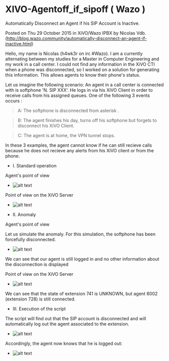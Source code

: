 # XIVO-Agentoff_if_sipoff ( Wazo )

Automatically Disconnect an Agent if his SIP Account is Inactive.

Posted on Thu 29 October 2015 in XiVO/Wazo IPBX by Nicolas Vdb.
(http://blog.wazo.community/automatically-disconnect-an-agent-if-inactive.html)


Hello, my name is Nicolas (h4wk3r on irc #Wazo). I am a currently alternating between my studies for a Master in Computer Engineering and my work in a call center. I could not find any information in the XiVO CTI when a phone was disconnected, so I worked on a solution for generating this information. This allows agents to know their phone's status.

Let us imagine the following scenario: An agent in a call center is connected with is softphone 'N. SIP XXX'. He logs in via his XiVO Client in order to receive calls from his assigned queues. One of the following 3 events occurs :

> A:  The softphone is disconnected from asterisk . 

> B: The agent finishes his day, turns off his softphone but forgets to disconnect his XiVO Client.

> C: The agent is at home, the VPN tunnel stops.

In these 3 examples, the agent cannot know if he can still recieve calls because he does not recieve any alerts from his XiVO client or from the phone.

- I. Standard operation

Agent's point of view

* ![alt text](http://blog.wazo.community/public/agent_disconnect/photo1.png)

Point of view on the XiVO Server

* ![alt text](http://blog.wazo.community/public/agent_disconnect/photo2.png)

- II. Anomaly

Agent's point of view

Let us simulate the anomaly. For this simulation, the softphone has been forcefully disconnected.

* ![alt text](http://blog.wazo.community/public/agent_disconnect/photo3.png)

We can see that our agent is still logged in and no other information about the disconnection is displayed

Point of view on the XiVO Server

* ![alt text](http://blog.wazo.community/public/agent_disconnect/photo4.png)

We can see that the state of extension 741 is UNKNOWN, but agent 6002 (extension 728) is still connected.

- III. Execution of the script

The script will find out that the SIP account is disconnected and will automatically log out the agent associated to the extension.

* ![alt text](http://blog.wazo.community/public/agent_disconnect/photo5.png)

Accordingly, the agent now knows that he is logged out:

* ![alt text](http://blog.wazo.community/public/agent_disconnect/photo6.png)

